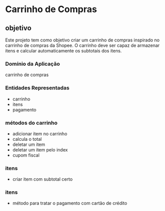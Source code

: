 # Carrinho de Compras

## objetivo

Este projeto tem como objetivo criar um carrinho de compras inspirado no carrinho de compras da Shopee. O carrinho deve ser capaz de armazenar itens e calcular automaticamente os subtotais dos itens.


### Domínio da Aplicação

 carrinho  de compras

### Entidades Representadas

- carrinho 
- itens
- pagamento

### métodos do carrinho

- adicionar item no carrinho
- calcula o total
- deletar um item 
- deletar um item pelo index
- cupom fiscal

### itens

- criar item com subtotal certo

### itens

- método para tratar o pagamento com cartão de crédito
